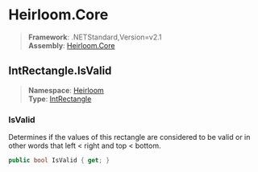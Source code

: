# Heirloom.Core

> **Framework**: .NETStandard,Version=v2.1  
> **Assembly**: [Heirloom.Core][0]  

## IntRectangle.IsValid

> **Namespace**: [Heirloom][0]  
> **Type**: [IntRectangle][1]  

### IsValid

Determines if the values of this rectangle are considered to be valid or in other words that left &lt; right and top &lt; bottom.

```cs
public bool IsValid { get; }
```

[0]: ../../../Heirloom.Core.md
[1]: ../IntRectangle.md
